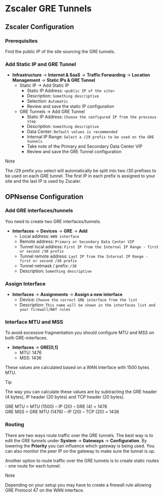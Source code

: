 # Zscaler GRE Tunnels

## Zscaler Configuration

### Prerequisites

Find the public IP of the site sourcing the GRE tunnels.

### Add Static IP and GRE Tunnel

- **Infrastructure** -> **Internet & SaaS** -> **Traffic Forwarding** -> **Location Management** -> **Static IPs & GRE Tunnel**
	- Static IP -> Add Static IP
		- Static IP Address: `<public IP of the site>`
		- Description: `Something descriptive`
		- Selection: `Automatic`
		- Review and save the static IP configuration
	- GRE Tunnels -> Add GRE Tunnel
		- Static IP Address: `Choose the configured IP from the previous step`
		- Description: `Something descriptive`
		- Data Center: `Default values is recommended`
		- Internal IP Range: `Select a /29 prefix to be used on the GRE tunnels`
		- Take note of the Primary and Secondary Data Center VIP
		- Review and save the GRE Tunnel configuration

> [!NOTE]
> The /29 prefix you select will automatically be split into two /30 prefixes to be used on each GRE tunnel. The first IP in each prefix is assigned to your site and the last IP is used by Zscaler.

## OPNsense Configuration

### Add GRE interfaces/tunnels

You need to create two GRE interfaces/tunnels.

- **Interfaces** -> **Devices** -> **GRE** -> **Add**
	- Local address: `WAN interface`
	- Remote address: `Primary or Secondary Data Center VIP`
	- Tunnel local address: `First IP from the Internal IP Range - first or second /30 prefix`
	- Tunnel remote address: `Last IP from the Internal IP Range - first or second /30 prefix`
	- Tunnel netmask / prefix: `/30`
	- Description: `Something descriptive`

### Assign Interface

- **Interfaces** -> **Assignments** -> **Assign a new interface**
	- Device: `Choose the correct GRE interface from the list`
	- Description: `This name will be shown in the interfaces list and your firewall/NAT rules`

### Interface MTU and MSS

To avoid excessive fragmentation you should configure MTU and MSS on both GRE-interfaces.

- **Interfaces** -> **GRE\[0,1]**
	- MTU: 1476 
	- MSS: 1436

These values are calculated based on a WAN interface with 1500 bytes MTU.

> [!TIP]
> The way you can calculate these values are by subtracting the GRE header (4 bytes), IP header (20 bytes) and TCP header (20 bytes).
>
> GRE MTU = MTU (1500) – IP (20) – GRE (4) = 1476  
> GRE MSS = GRE MTU (1476) – IP (20) – TCP (20) = 1436

### Routing

There are two ways route traffic over the GRE tunnels. The best way is to edit the GRE tunnels under **System** -> **Gateways** -> **Configuration**. By lowering the **Priority** you can influence which gateway is being used. You can also monitor the peer IP on the gateway to make sure the tunnel is up.

Another option to route traffic over the GRE tunnels is to create static routes - one route for each tunnel.  

> [!NOTE]
> Depending on your setup you may have to create a firewall rule allowing GRE Protocol 47 on the WAN interface.
